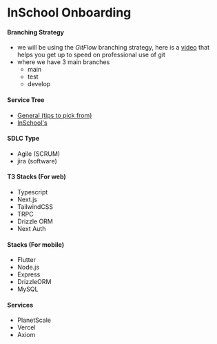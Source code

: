 # InSchool Onboarding

#### Branching Strategy
- we will be using the *GitFlow* branching strategy, here is a [video](https://www.youtube.com/watch?v=Uszj_k0DGsg&ab_channel=freeCodeCamp.org) that helps you get up to speed on professional use of git
- where we have 3 main branches
  - main
  - test
  - develop

#### Service Tree
- [General (tips to pick from)](https://miro.com/app/board/uXjVNaLxuLo=/?share_link_id=989018867386#tpicker-content)
- [InSchool's](https://miro.com/app/board/uXjVNaLxuLo=/?share_link_id=989018867386#tpicker-content)

#### SDLC Type
- Agile (SCRUM)
- jira (software)

#### T3 Stacks (For web)
- Typescript
- Next.js
- TailwindCSS
- TRPC
- Drizzle ORM
- Next Auth

#### Stacks (For mobile)
- Flutter
- Node.js
- Express
- DrizzleORM
- MySQL

#### Services
- PlanetScale
- Vercel
- Axiom


